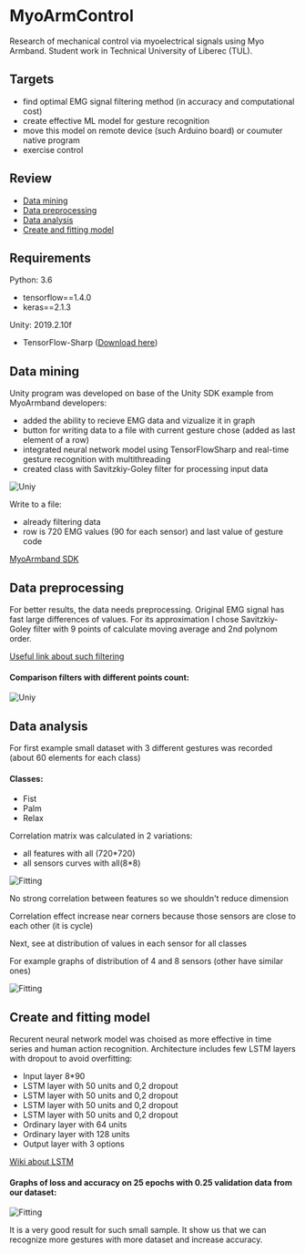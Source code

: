 # MyoArmControl
Research of mechanical control via myoelectrical signals using Myo Armband. 
Student work in Technical University of Liberec (TUL).

## Targets
- find optimal EMG signal filtering method (in accuracy and computational cost)
- create effective ML model for gesture recognition
- move this model on remote device (such Arduino board) or  coumuter native program
- exercise control

## Review
- [Data mining](https://github.com/denisgriaznov/MyoArmControl#data-mining)
- [Data preprocessing](https://github.com/denisgriaznov/MyoArmControl#data-preprocessing)
- [Data analysis](https://github.com/denisgriaznov/MyoArmControl#data-analysis)
- [Create and fitting model](https://github.com/denisgriaznov/MyoArmControl#create-and-fitting-model)



## Requirements 
Python: 3.6
- tensorflow==1.4.0
- keras==2.1.3

Unity: 2019.2.10f
- TensorFlow-Sharp ([Download here](https://s3.amazonaws.com/unity-ml-agents/0.5/TFSharpPlugin.unitypackage))

## Data mining

Unity program was developed on base of the Unity SDK example from MyoArmband developers:

- added the ability to recieve EMG data and vizualize it in graph
- button for writing data to a file with current gesture chose (added as last element of a row)
- integrated neural network model using TensorFlowSharp and real-time gesture recognition with multithreading
- created class with Savitzkiy-Goley filter for processing input data

![Uniy](Images/unity.png)

Write to a file:
- already filtering data
- row is 720 EMG values (90 for each sensor) and last value of gesture code

[MyoArmband SDK](https://support.getmyo.com/hc/en-us/articles/360018409792-Myo-Connect-SDK-and-firmware-downloads)

## Data preprocessing

For better results, the data needs preprocessing. Original EMG signal has fast large differences of values. For its approximation I chose Savitzkiy-Goley filter with 9 points of calculate moving average and 2nd polynom order.

[Useful link about such filtering](http://195.134.76.37/applets/AppletSmooth/Appl_Smooth2.html)

#### Comparison filters with different points count:
![Uniy](Images/filtering.png)

## Data analysis

For first example small dataset with 3 different gestures was recorded (about 60 elements for each class)

#### Classes:
- Fist
- Palm
- Relax

Correlation matrix was calculated in 2 variations:
- all features with all (720*720)
- all sensors curves with all(8*8)

![Fitting](Images/correlation.png)

No strong correlation between features so we shouldn't reduce dimension

Correlation effect increase near corners because those sensors are close to each other (it is cycle)

Next, see at distribution of values in each sensor for all classes

For example graphs of distribution of 4 and 8 sensors (other have similar ones)

![Fitting](Images/dist.png)
## Create and fitting model

Recurent neural network model was choised as more effective in time series and human action recognition.
Architecture includes few LSTM layers with dropout to avoid overfitting:

- Input layer 8*90
- LSTM layer with 50 units and 0,2 dropout
- LSTM layer with 50 units and 0,2 dropout
- LSTM layer with 50 units and 0,2 dropout
- LSTM layer with 50 units and 0,2 dropout
- Ordinary layer with 64 units
- Ordinary layer with 128 units
- Output layer with 3 options

[Wiki about LSTM](https://en.wikipedia.org/wiki/Long_short-term_memory)

#### Graphs of loss and accuracy on 25 epochs with 0.25 validation data from our dataset:

![Fitting](Images/fitting.png)

It is a very good result for such small sample. It show us that we can recognize more gestures with more dataset and increase accuracy.
